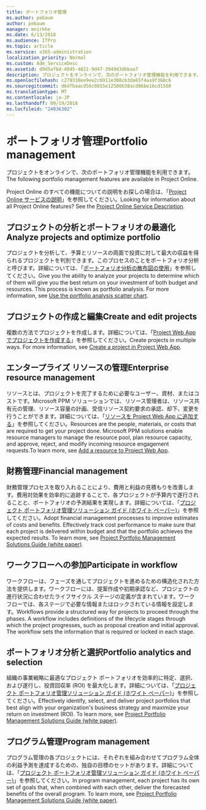 ```yaml
---
title: ポートフォリオ管理
ms.author: pebaum
author: pebaum
manager: mnirkhe
ms.date: 6/13/2018
ms.audience: ITPro
ms.topic: article
ms.service: o365-administration
localization_priority: Normal
ms.custom: Adm_ServiceDesc
ms.assetid: d9d5afbd-4045-4821-9d47-3949d3dbbaa7
description: プロジェクトをオンラインで、次のポートフォリオ管理機能を利用できます。
ms.openlocfilehash: c279338ee9ee2c6911e308cb3da65f4aa9f360c6
ms.sourcegitcommit: d6dfbaacd56c0855e12500b38acd06be16cd1560
ms.translationtype: MT
ms.contentlocale: ja-JP
ms.lasthandoff: 09/19/2018
ms.locfileid: "24036302"
---
```

# <a name="portfolio-management"></a><span data-ttu-id="70492-103">ポートフォリオ管理</span><span class="sxs-lookup"><span data-stu-id="70492-103">Portfolio management</span></span>

<span data-ttu-id="70492-104">プロジェクトをオンラインで、次のポートフォリオ管理機能を利用できます。</span><span class="sxs-lookup"><span data-stu-id="70492-104">The following portfolio management features are available in Project Online.</span></span>
  
<span data-ttu-id="70492-p101">Project Online のすべての機能についての説明をお探しの場合は、「[Project Online サービスの説明](project-online-service-description.md)」を参照してください。</span><span class="sxs-lookup"><span data-stu-id="70492-p101">Looking for information about all Project Online features? See the [Project Online Service Description](project-online-service-description.md).</span></span>
  
## <a name="analyze-projects-and-optimize-portfolio"></a><span data-ttu-id="70492-107">プロジェクトの分析とポートフォリオの最適化</span><span class="sxs-lookup"><span data-stu-id="70492-107">Analyze projects and optimize portfolio</span></span>
<span data-ttu-id="70492-108"><a name="bkmk_AnalyzeProjects"> </a></span><span class="sxs-lookup"><span data-stu-id="70492-108"></span></span>

<span data-ttu-id="70492-p102">プロジェクトを分析して、予算とリソースの両面で投資に対して最大の収益を得られるプロジェクトを判別できます。このプロセスのことをポートフォリオ分析と呼びます。詳細については、「[ポートフォリオ分析の散布図の使用](http://go.microsoft.com/fwlink/?LinkID=823665&amp;clcid=0x409)」を参照してください。</span><span class="sxs-lookup"><span data-stu-id="70492-p102">Give you the ability to analyze your projects to determine which of them will give you the best return on your investment of both budget and resources. This process is known as portfolio analysis. For more information, see [Use the portfolio analysis scatter chart](http://go.microsoft.com/fwlink/?LinkID=823665&amp;clcid=0x409).</span></span>
  
## <a name="create-and-edit-projects"></a><span data-ttu-id="70492-112">プロジェクトの作成と編集</span><span class="sxs-lookup"><span data-stu-id="70492-112">Create and edit projects</span></span>
<span data-ttu-id="70492-113"><a name="bkmk_CreateAndEditProjects"> </a></span><span class="sxs-lookup"><span data-stu-id="70492-113"></span></span>

<span data-ttu-id="70492-p103">複数の方法でプロジェクトを作成します。詳細については、「[Project Web App でプロジェクトを作成する](http://go.microsoft.com/fwlink/?LinkID=746895&amp;clcid=0x409)」を参照してください。</span><span class="sxs-lookup"><span data-stu-id="70492-p103">Create projects in multiple ways. For more information, see [Create a project in Project Web App](http://go.microsoft.com/fwlink/?LinkID=746895&amp;clcid=0x409).</span></span>
  
## <a name="enterprise-resource-management"></a><span data-ttu-id="70492-116">エンタープライズ リソースの管理</span><span class="sxs-lookup"><span data-stu-id="70492-116">Enterprise resource management</span></span>
<span data-ttu-id="70492-117"><a name="bkmk_ResourceManagement"> </a></span><span class="sxs-lookup"><span data-stu-id="70492-117"></span></span>

<span data-ttu-id="70492-p104">リソースとは、プロジェクトを完了するために必要なユーザー、資材、またはコストです。Microsoft PPM ソリューションでは、リソース管理者は、リソース共有元の管理、リソース容量の計画、受信リソース契約要求の承認、却下、変更を行うことができます。詳細については、「[リソースを Project Web App に追加する](https://go.microsoft.com/fwlink/p/?LinkId=271320)」を参照してください。</span><span class="sxs-lookup"><span data-stu-id="70492-p104">Resources are the people, materials, or costs that are required to get your project done. Microsoft PPM solutions enable resource managers to manage the resource pool, plan resource capacity, and approve, reject, and modify incoming resource engagement requests.To learn more, see [Add a resource to Project Web App](https://go.microsoft.com/fwlink/p/?LinkId=271320).</span></span>
  
## <a name="financial-management"></a><span data-ttu-id="70492-120">財務管理</span><span class="sxs-lookup"><span data-stu-id="70492-120">Financial management</span></span>
<span data-ttu-id="70492-121"><a name="bkmk_FinancialManagement"> </a></span><span class="sxs-lookup"><span data-stu-id="70492-121"></span></span>

<span data-ttu-id="70492-p105">財務管理プロセスを取り入れることにより、費用と利益の見積もりを改善します。費用対効果を効率的に追跡することで、各プロジェクトが予算内で遂行されることと、ポートフォリオの予測結果を実現します。詳細については、「[プロジェクト ポートフォリオ管理ソリューション ガイド (ホワイト ペーパー)](https://go.microsoft.com/fwlink/p/?LinkId=402633)」を参照してください。</span><span class="sxs-lookup"><span data-stu-id="70492-p105">Adopt financial management processes to improve estimates of costs and benefits. Effectively track cost performance to make sure that each project is delivered within budget and that the portfolio achieves the expected results. To learn more, see [Project Portfolio Management Solutions Guide (white paper)](https://go.microsoft.com/fwlink/p/?LinkId=402633).</span></span>
  
## <a name="participate-in-workflow"></a><span data-ttu-id="70492-125">ワークフローへの参加</span><span class="sxs-lookup"><span data-stu-id="70492-125">Participate in workflow</span></span>
<span data-ttu-id="70492-126"><a name="bkmk_ParticipateInWorkflow"> </a></span><span class="sxs-lookup"><span data-stu-id="70492-126"></span></span>

<span data-ttu-id="70492-p106">ワークフローは、フェーズを通してプロジェクトを進めるための構造化された方法を提供します。ワークフローには、提案作成や初期承認など、プロジェクトの進行状況に合わせたライフサイクル ステージの定義が含まれています。ワークフローでは、各ステージで必要な情報またはロックされている情報を設定します。</span><span class="sxs-lookup"><span data-stu-id="70492-p106">Workflows provide a structured way for projects to proceed through the phases. A workflow includes definitions of the lifecycle stages through which the project progresses, such as proposal creation and initial approval. The workflow sets the information that is required or locked in each stage.</span></span>
  
## <a name="portfolio-analytics-and-selection"></a><span data-ttu-id="70492-130">ポートフォリオ分析と選択</span><span class="sxs-lookup"><span data-stu-id="70492-130">Portfolio analytics and selection</span></span>
<span data-ttu-id="70492-131"><a name="bkmk_PortfolioAnalyticsandSelection"> </a></span><span class="sxs-lookup"><span data-stu-id="70492-131"></span></span>

<span data-ttu-id="70492-p107">組織の事業戦略に最適なプロジェクト ポートフォリオを効率的に特定、選択、および遂行し、投資回収率 (ROI) を最大化します。詳細については、「[プロジェクト ポートフォリオ管理ソリューション ガイド (ホワイト ペーパー)](https://go.microsoft.com/fwlink/p/?LinkId=402633)」を参照してください。</span><span class="sxs-lookup"><span data-stu-id="70492-p107">Effectively identify, select, and deliver project portfolios that best align with your organization's business strategy and maximize your return on investment (ROI). To learn more, see [Project Portfolio Management Solutions Guide (white paper)](https://go.microsoft.com/fwlink/p/?LinkId=402633).</span></span>
  
## <a name="program-management"></a><span data-ttu-id="70492-134">プログラム管理</span><span class="sxs-lookup"><span data-stu-id="70492-134">Program management</span></span>
<span data-ttu-id="70492-135"><a name="bkmk_ProgramManagement"> </a></span><span class="sxs-lookup"><span data-stu-id="70492-135"></span></span>

<span data-ttu-id="70492-p108">プログラム管理の各プロジェクトには、それぞれを組み合わせてプログラム全体の利益予測を達成するための、独自の目標のセットがあります。詳細については、「[プロジェクト ポートフォリオ管理ソリューション ガイド (ホワイト ペーパー)](https://go.microsoft.com/fwlink/p/?LinkId=402633)」を参照してください。</span><span class="sxs-lookup"><span data-stu-id="70492-p108">In program management, each project has its own set of goals that, when combined with each other, deliver the forecasted benefits of the overall program. To learn more, see [Project Portfolio Management Solutions Guide (white paper)](https://go.microsoft.com/fwlink/p/?LinkId=402633).</span></span>
  

